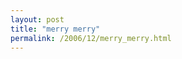 ```yaml
---
layout: post
title: "merry merry"
permalink: /2006/12/merry_merry.html
---
```


<object width="425" height="350"><param name="movie" value="http://www.youtube.com/v/9uSiyn7t_0o"></param><param name="wmode" value="transparent"></param><embed src="http://www.youtube.com/v/9uSiyn7t_0o" type="application/x-shockwave-flash" wmode="transparent" width="425" height="350"></embed></object>


